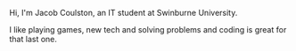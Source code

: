 Hi, I'm Jacob Coulston, an IT student at Swinburne University.

I like playing games, new tech and solving problems and coding is great for that last one.
